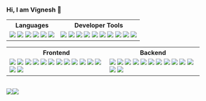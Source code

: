 ### Hi, I am Vignesh 👋
<table style="width:100%;">
  <tr>
    <th>Languages</th>
    <th>Developer Tools</th>
  </tr>
  <tr>
    <td>
<img src="https://img.shields.io/static/v1?label=&labelColor=505050&message=Typescript&color=3178C6&style=for-the-badge&logo=typescript" />
      <img src="https://img.shields.io/static/v1?label=&labelColor=505050&message=Javascript&color=f0db4f&style=for-the-badge&logo=javascript&logoColor=f0db4f" />
      <img src="https://img.shields.io/static/v1?label=&labelColor=505050&message=HTML5&color=e34c26&style=for-the-badge&logo=html5" />
      <img src="https://img.shields.io/static/v1?label=&labelColor=505050&message=CSS3&color=2965f1&style=for-the-badge&logo=css3&logoColor=2965f1" />
		<img src="https://img.shields.io/static/v1?label=&labelColor=505050&message=SASS&color=cc6699&style=for-the-badge&logo=sass&logoColor=cc6699" />
      <img src="https://img.shields.io/static/v1?label=&labelColor=505050&message=Bash&color=4EAA25&style=for-the-badge&logo=gnu-bash" />
    </td>
    <td>
      <img src="https://img.shields.io/static/v1?label=&labelColor=505050&message=Git&color=F05032&style=for-the-badge&logo=git" />
		<img src="https://img.shields.io/static/v1?label=&labelColor=505050&message=Github&color=181717&style=for-the-badge&logo=github" />
		<img src="https://img.shields.io/static/v1?label=&labelColor=505050&message=Gitlab&color=fca121&style=for-the-badge&logo=gitlab" />
      <img src="https://img.shields.io/static/v1?label=&labelColor=505050&message=NPM&color=CB3837&style=for-the-badge&logo=npm" />
      <img src="https://img.shields.io/static/v1?label=&labelColor=505050&message=Netlify&color=00C7B7&style=for-the-badge&logo=netlify" />
		<img src="https://img.shields.io/static/v1?label=&labelColor=505050&message=Heroku&color=430098&style=for-the-badge&logo=heroku" />
	    <img src="https://img.shields.io/badge/Vercel-000000.svg?style=for-the-badge&logo=Vercel&logoColor=white" />
      <img src="https://img.shields.io/static/v1?label=&labelColor=505050&message=Postman&color=FF6C37&style=for-the-badge&logo=postman&logoColor=FF6C37" />
      <img src="https://img.shields.io/badge/Fedora-51A2DA.svg?style=for-the-badge&logo=Fedora&logoColor=white" />
      <img src="https://img.shields.io/badge/Arch%20Linux-1793D1.svg?style=for-the-badge&logo=Arch-Linux&logoColor=white" />
    </td>
  </tr>
  
</table>

<table>
     <tr>
    <th>Frontend</th>
    <th>Backend</th>
  </tr>
  <tr>
    <td>
      <img src="https://img.shields.io/static/v1?label=&labelColor=505050&message=React&color=61DAFB&style=for-the-badge&logo=react" />
      <img src="https://img.shields.io/badge/Angular-DD0031.svg?style=for-the-badge&logo=Angular&logoColor=white" />
      <img src="https://img.shields.io/static/v1?label=&labelColor=505050&message=Vue.js&color=4FC08D&style=for-the-badge&logo=vue.js" />
      <img src="https://img.shields.io/badge/Google%20Analytics-E37400.svg?style=for-the-badge&logo=Google-Analytics&logoColor=white" />
      <img src="https://img.shields.io/badge/Ionic-3880FF.svg?style=for-the-badge&logo=Ionic&logoColor=white" />
		<img src="https://img.shields.io/static/v1?label=&labelColor=505050&message=Redux&color=764abc&style=for-the-badge&logo=redux" />
		<img src="https://img.shields.io/badge/Jest-C21325.svg?style=for-the-badge&logo=Jest&logoColor=white" />
		<img src="https://img.shields.io/badge/Jasmine-8A4182.svg?style=for-the-badge&logo=Jasmine&logoColor=white" />
		<img src="https://img.shields.io/static/v1?label=&labelColor=505050&message=Firebase&color=ffca28&style=for-the-badge&logo=firebase" />
      <img src="https://img.shields.io/static/v1?label=&labelColor=505050&message=Material-UI&color=0081CB&style=for-the-badge&logo=material-ui" />
      <img src="https://img.shields.io/badge/Bootstrap-7952B3.svg?style=for-the-badge&logo=Bootstrap&logoColor=white" />
      <img src="https://img.shields.io/static/v1?label=&labelColor=505050&message=Ant%20Design&color=0170FE&style=for-the-badge&logo=ant-design" />
		<img src="https://img.shields.io/badge/Tailwind%20CSS-06B6D4.svg?style=for-the-badge&logo=Tailwind-CSS&logoColor=white" />
      <img src="https://img.shields.io/static/v1?label=&labelColor=505050&message=Styled-Components&color=DB7093&style=for-the-badge&logo=styled-components" />
          </td>
    <td>
      <img src="https://img.shields.io/static/v1?label=&labelColor=505050&message=Node.js&color=339933&style=for-the-badge&logo=node.js" />
      <img src="https://img.shields.io/static/v1?label=&labelColor=505050&message=Express&color=000000&style=for-the-badge&logo=express" />
		<img src="https://img.shields.io/badge/NestJS-E0234E.svg?style=for-the-badge&logo=NestJS&logoColor=white" />
      <img src="https://img.shields.io/static/v1?label=&labelColor=505050&message=MongoDB&color=47A248&style=for-the-badge&logo=mongodb" />
      <img src="https://img.shields.io/static/v1?label=&labelColor=505050&message=MySQL&color=4479A1&style=for-the-badge&logo=mysql" />
		<img src="https://img.shields.io/static/v1?label=&labelColor=505050&message=JWT&color=000000&style=for-the-badge&logo=json-web-tokens" />
      <img src="https://img.shields.io/badge/Hasura-1EB4D4.svg?style=for-the-badge&logo=Hasura&logoColor=white" />
      <img src="https://img.shields.io/badge/Amazon%20AWS-232F3E.svg?style=for-the-badge&logo=Amazon-AWS&logoColor=white" />
      <img src="https://img.shields.io/badge/Amazon%20S3-569A31.svg?style=for-the-badge&logo=Amazon-S3&logoColor=white" />
      <img src="https://img.shields.io/badge/Novu-000000.svg?style=for-the-badge&logo=Novu&logoColor=white" />
      <img src="https://img.shields.io/badge/GraphQL-E10098.svg?style=for-the-badge&logo=GraphQL&logoColor=white" />
      <img src="https://img.shields.io/badge/Stripe-008CDD.svg?style=for-the-badge&logo=Stripe&logoColor=white" />
      <img src="https://img.shields.io/badge/Amazon%20CloudWatch-FF4F8B.svg?style=for-the-badge&logo=Amazon-CloudWatch&logoColor=white" />
    </td>
  </tr>
</table>
<br>
<div style="display: flex;">
	<img src="https://github-profile-summary-cards.vercel.app/api/cards/profile-details?username=vigneshrajj&theme=2077">
	<img src="http://github-profile-summary-cards.vercel.app/api/cards/repos-per-language?username=vigneshrajj&theme=2077">
</div>
